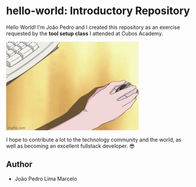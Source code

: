 # hello-world: Introductory Repository
Hello World! I'm João Pedro and I created this repository as an exercise requested by the **tool setup class** I attended at Cubos Academy.



![](https://github.com/jplimam/hello-world/blob/main/GIF.gif)



I hope to contribute a lot to the technology community and the world, as well as becoming an excellent fullstack developer. 😎
## Author
* João Pedro Lima Marcelo
